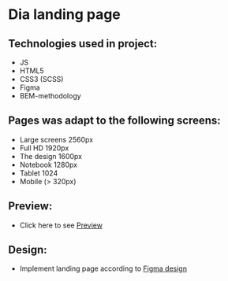 # Dia landing page

## Technologies used in project:

- JS
- HTML5
- CSS3 (SCSS)
- Figma
- BEM-methodology

## Pages was adapt to the following screens:

- Large screens 2560px
- Full HD 1920px
- The design 1600px
- Notebook 1280px
- Tablet 1024
- Mobile (> 320px)

## Preview:

- Click here to see [Preview](https://skachkov23.github.io/DIA-Landing-Page/)

## Design:
- Implement landing page according to [Figma design](https://www.figma.com/file/7qwsWggv9BAxMi2VPhBuPr/Air-(formerly-Dia)?node-id=9138%3A35)
